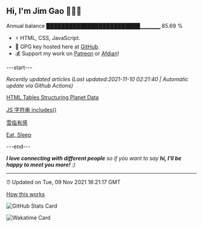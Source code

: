 
<h2>Hi, I'm Jim Gao 👋👨‍💻</h2>

Annual balance    █████████████████████████▁▁▁▁▁   85.69 %

- ⚡ HTML, CSS, JavaScript.
- 🔑 GPG key hosted here at [GitHub](https://github.com/tianheg.gpg).
- 💰 Support my work on [Patreon](https://www.patreon.com/tianheg) or [Afdian](https://afdian.net/@tianheg)!

---start---

*Recently updated articles (Last updated:2021-11-10 02:21:40 | Automatic update via Github Actions)*

[HTML Tables Structuring Planet Data](https://blog.yidajiabei.xyz/posts/html-tables-structuring-planet-data/)

[JS 字符串 includes()](https://blog.yidajiabei.xyz/posts/js-string-includes/)

[雪临有感](https://blog.yidajiabei.xyz/posts/feelings-with-snow-2021/)

[Eat, Sleep](https://blog.yidajiabei.xyz/en/posts/eat-sleep/)

---end---

<em><b>I love connecting with different people</b> so if you want to say <b>hi, I'll be happy to meet you more!</b> :)</em>

---

⏰ Updated on Tue, 09 Nov 2021 18:21:17 GMT

[How this works](https://github.com/tianheg/tianheg/issues/1)

![GitHub Stats Card](https://tianheg-readme-stats.vercel.app/api?username=tianheg&show_icons=true)

![Wakatime Card](https://tianheg-readme-stats.vercel.app/api/wakatime?username=tianheg&layout=compact)

